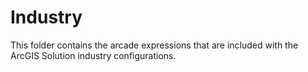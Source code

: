 # Industry 

This folder contains the arcade expressions that are included with the ArcGIS Solution industry configurations.  

